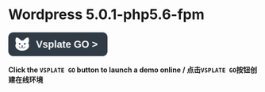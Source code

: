 # Wordpress 5.0.1-php5.6-fpm

<a href="https://www.vsplate.com/?docker-compose=https://github.com/vsplate/dcenvs/wordpress/5.0.1-php5.6-fpm"><img alt="VSPLATE GO" src="https://raw.githubusercontent.com/vsplate/images/master/vsgo_btn.png" width="200px"></a>

**Click the `VSPLATE GO` button to launch a demo online / 点击`VSPLATE GO`按钮创建在线环境**